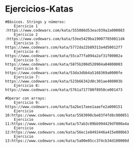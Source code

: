 # Ejercicios-Katas
    #Básicos. Strings y números:
        Ejercicio 1 :https://www.codewars.com/kata/555086d53eac039a2a000083
        Ejercicio 2 :https://www.codewars.com/kata/53ee5429ba190077850011d4
        Ejercicio 3: https://www.codewars.com/kata/5772da22b89313a4d50012f7
        Ejercicio 4: https://www.codewars.com/kata/55ca77fa094a2af31f00002a
        Ejercicio 5: https://www.codewars.com/kata/5875b200d520904a04000003
        Ejercicio 6: https://www.codewars.com/kata/53da3dbb4a5168369a0000fe
        Ejercicio 7: https://www.codewars.com/kata/523b66342d0c301ae400003b
        Ejercicio 8: https://www.codewars.com/kata/5761a717780f8950ce001473

    #Operar con arrays:
        Ejercicio 9: https://www.codewars.com/kata/5a2be17aee1aaefe2a000151
        Ejercicio 10:https://www.codewars.com/kata/5583090cbe83f4fd8c000051
        Ejercicio 11:https://www.codewars.com/kata/57ab3c09bb994429df000a4a
        Ejercicio 12:https://www.codewars.com/kata/56ec1e8492446a415e000b63
		Ejercicio 13:https://www.codewars.com/kata/5a00e05cc374cb34d100000d